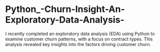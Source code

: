 # Python_-Churn-Insight-An-Exploratory-Data-Analysis-
I recently completed an exploratory data analysis (EDA) using Python to examine customer churn patterns, with a focus on contract types. This analysis revealed key insights into the factors driving customer churn.
